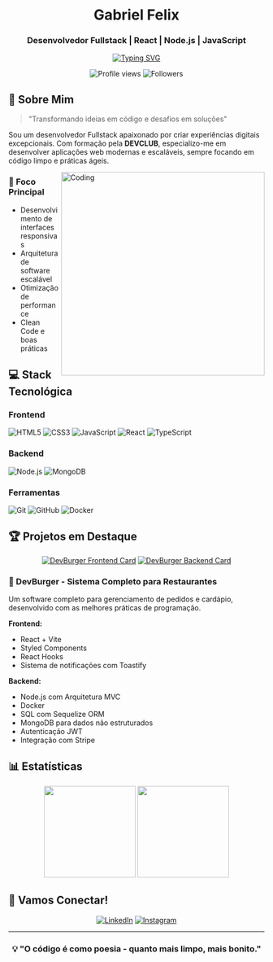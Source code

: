 <div align="center">
  
# Gabriel Felix
### Desenvolvedor Fullstack | React | Node.js | JavaScript

[![Typing SVG](https://readme-typing-svg.herokuapp.com/?color=00b8b&size=35&center=true&vCenter=true&width=1000&lines=Olá,+Seja+Bem-Vindo(a)!;Eu+sou+o+Gabriel+Felix;Desenvolvedor+Fullstack;+:%29)](https://git.io/typing-svg)

<p align="center">
  <img src="https://komarev.com/ghpvc/?username=GabrielFelix22&color=blueviolet" alt="Profile views" />
  <img src="https://img.shields.io/github/followers/GabrielFelix22?style=social" alt="Followers" />
</p>

</div>

## 🚀 Sobre Mim

> "Transformando ideias em código e desafios em soluções"

Sou um desenvolvedor Fullstack apaixonado por criar experiências digitais excepcionais. Com formação pela **DEVCLUB**, especializo-me em desenvolver aplicações web modernas e escaláveis, sempre focando em código limpo e práticas ágeis.

<img align="right" alt="Coding" width="400" src="https://media.giphy.com/media/qgQUggAC3Pfv687qPC/giphy.gif">

### 🎯 Foco Principal
- Desenvolvimento de interfaces responsivas
- Arquitetura de software escalável
- Otimização de performance
- Clean Code e boas práticas

## 💻 Stack Tecnológica

### Frontend
![HTML5](https://img.shields.io/badge/HTML5-E34F26?style=flat-square&logo=html5&logoColor=white)
![CSS3](https://img.shields.io/badge/CSS3-1572B6?style=flat-square&logo=css3&logoColor=white)
![JavaScript](https://img.shields.io/badge/JavaScript-F7DF1E?style=flat-square&logo=javascript&logoColor=black)
![React](https://img.shields.io/badge/React-61DAFB?style=flat-square&logo=react&logoColor=black)
![TypeScript](https://img.shields.io/badge/TypeScript-007ACC?style=flat-square&logo=typescript&logoColor=white)

### Backend
![Node.js](https://img.shields.io/badge/Node.js-339933?style=flat-square&logo=nodedotjs&logoColor=white)
![MongoDB](https://img.shields.io/badge/MongoDB-4EA94B?style=flat-square&logo=mongodb&logoColor=white)

### Ferramentas
![Git](https://img.shields.io/badge/Git-F05032?style=flat-square&logo=git&logoColor=white)
![GitHub](https://img.shields.io/badge/GitHub-181717?style=flat-square&logo=github&logoColor=white)
![Docker](https://img.shields.io/badge/Docker-2496ED?style=flat-square&logo=docker&logoColor=white)

## 🏆 Projetos em Destaque

<div align="center">

[![DevBurger Frontend Card](https://github-readme-stats.vercel.app/api/pin/?username=GabrielFelix22&repo=devburger-interface&theme=dracula)](https://github.com/GabrielFelix22/devburger-interface)
[![DevBurger Backend Card](https://github-readme-stats.vercel.app/api/pin/?username=GabrielFelix22&repo=devburger&theme=dracula)](https://github.com/GabrielFelix22/devburger)

</div>

### 🍔 DevBurger - Sistema Completo para Restaurantes
Um software completo para gerenciamento de pedidos e cardápio, desenvolvido com as melhores práticas de programação.

**Frontend:**
- React + Vite
- Styled Components
- React Hooks
- Sistema de notificações com Toastify

**Backend:**
- Node.js com Arquitetura MVC
- Docker
- SQL com Sequelize ORM
- MongoDB para dados não estruturados
- Autenticação JWT
- Integração com Stripe

## 📊 Estatísticas

<div align="center">
  <img height="180em" src="https://github-readme-stats.vercel.app/api?username=GabrielFelix22&show_icons=true&theme=dracula&include_all_commits=true&count_private=true"/>
  <img height="180em" src="https://github-readme-stats.vercel.app/api/top-langs/?username=GabrielFelix22&layout=compact&langs_count=7&theme=dracula"/>
</div>

## 🤝 Vamos Conectar!

<div align="center">

[![LinkedIn](https://img.shields.io/badge/LinkedIn-Gabriel_Felix-0077B5?style=for-the-badge&logo=linkedin&logoColor=white)](https://www.linkedin.com/in/gabriel-felix2/)
[![Instagram](https://img.shields.io/badge/Instagram-@__eufelix2-E4405F?style=for-the-badge&logo=instagram&logoColor=white)](https://www.instagram.com/_eufelix2/)

</div>

---

<div align="center">
  
### 💡 "O código é como poesia - quanto mais limpo, mais bonito."

</div>
